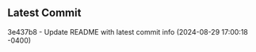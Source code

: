 
## Latest Commit
3e437b8 - Update README with latest commit info (2024-08-29 17:00:18 -0400) <Yunxi-Zhou>
